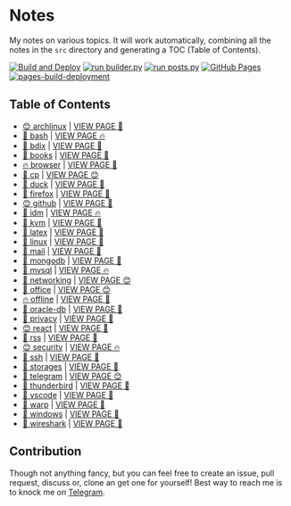 # Notes

My notes on various topics. It will work automatically, combining all the notes in the `src` directory and generating a TOC (Table of Contents).

[![Build and Deploy](https://github.com/SharafatKarim/notes/actions/workflows/action.yml/badge.svg)](https://github.com/SharafatKarim/notes/actions/workflows/action.yml)
[![run builder.py](https://github.com/SharafatKarim/notes/actions/workflows/action.yml/badge.svg)](https://github.com/SharafatKarim/notes/actions/workflows/action.yml)
[![run posts.py](https://github.com/SharafatKarim/notes/actions/workflows/posts.yml/badge.svg)](https://github.com/SharafatKarim/notes/actions/workflows/posts.yml)
[![GitHub Pages](https://github.com/SharafatKarim/notes/actions/workflows/gh-pages.yml/badge.svg)](https://github.com/SharafatKarim/notes/actions/workflows/gh-pages.yml)
[![pages-build-deployment](https://github.com/SharafatKarim/notes/actions/workflows/pages/pages-build-deployment/badge.svg)](https://github.com/SharafatKarim/notes/actions/workflows/pages/pages-build-deployment)


## Table of Contents

- [😊 archlinux](src/archlinux.md) | <a href='https://sharafat.is-a.dev/notes/archlinux' target='_blank'>VIEW PAGE 👾</a>
- [🌟 bash](src/bash.md) | <a href='https://sharafat.is-a.dev/notes/bash' target='_blank'>VIEW PAGE 🔥</a>
- [🎸 bdix](src/bdix.md) | <a href='https://sharafat.is-a.dev/notes/bdix' target='_blank'>VIEW PAGE 🤖</a>
- [🎉 books](src/books.md) | <a href='https://sharafat.is-a.dev/notes/books' target='_blank'>VIEW PAGE 🚀</a>
- [🔥 browser](src/browser.md) | <a href='https://sharafat.is-a.dev/notes/browser' target='_blank'>VIEW PAGE 🚀</a>
- [🚀 cp](src/cp.md) | <a href='https://sharafat.is-a.dev/notes/cp' target='_blank'>VIEW PAGE 😊</a>
- [🌈 duck](src/duck.md) | <a href='https://sharafat.is-a.dev/notes/duck' target='_blank'>VIEW PAGE 🌈</a>
- [🎸 firefox](src/firefox.md) | <a href='https://sharafat.is-a.dev/notes/firefox' target='_blank'>VIEW PAGE 🌟</a>
- [😊 github](src/github.md) | <a href='https://sharafat.is-a.dev/notes/github' target='_blank'>VIEW PAGE 🎉</a>
- [🎸 idm](src/idm.md) | <a href='https://sharafat.is-a.dev/notes/idm' target='_blank'>VIEW PAGE 🔥</a>
- [🌈 kvm](src/kvm.md) | <a href='https://sharafat.is-a.dev/notes/kvm' target='_blank'>VIEW PAGE 🤖</a>
- [🎸 latex](src/latex.md) | <a href='https://sharafat.is-a.dev/notes/latex' target='_blank'>VIEW PAGE 🚀</a>
- [🎸 linux](src/linux.md) | <a href='https://sharafat.is-a.dev/notes/linux' target='_blank'>VIEW PAGE 🌈</a>
- [🤖 mail](src/mail.md) | <a href='https://sharafat.is-a.dev/notes/mail' target='_blank'>VIEW PAGE 🎉</a>
- [🤖 mongodb](src/mongodb.md) | <a href='https://sharafat.is-a.dev/notes/mongodb' target='_blank'>VIEW PAGE 🌟</a>
- [🌈 mysql](src/mysql.md) | <a href='https://sharafat.is-a.dev/notes/mysql' target='_blank'>VIEW PAGE 🔥</a>
- [🤖 networking](src/networking.md) | <a href='https://sharafat.is-a.dev/notes/networking' target='_blank'>VIEW PAGE 😊</a>
- [👾 office](src/office.md) | <a href='https://sharafat.is-a.dev/notes/office' target='_blank'>VIEW PAGE 😊</a>
- [🔥 offline](src/offline.md) | <a href='https://sharafat.is-a.dev/notes/offline' target='_blank'>VIEW PAGE 🤖</a>
- [🌈 oracle-db](src/oracle-db.md) | <a href='https://sharafat.is-a.dev/notes/oracle-db' target='_blank'>VIEW PAGE 🤖</a>
- [🎉 privacy](src/privacy.md) | <a href='https://sharafat.is-a.dev/notes/privacy' target='_blank'>VIEW PAGE 🎸</a>
- [😊 react](src/react.md) | <a href='https://sharafat.is-a.dev/notes/react' target='_blank'>VIEW PAGE 🍕</a>
- [🎉 rss](src/rss.md) | <a href='https://sharafat.is-a.dev/notes/rss' target='_blank'>VIEW PAGE 🚀</a>
- [😊 security](src/security.md) | <a href='https://sharafat.is-a.dev/notes/security' target='_blank'>VIEW PAGE 🔥</a>
- [🎸 ssh](src/ssh.md) | <a href='https://sharafat.is-a.dev/notes/ssh' target='_blank'>VIEW PAGE 🚀</a>
- [🎸 storages](src/storages.md) | <a href='https://sharafat.is-a.dev/notes/storages' target='_blank'>VIEW PAGE 🎸</a>
- [🍕 telegram](src/telegram.md) | <a href='https://sharafat.is-a.dev/notes/telegram' target='_blank'>VIEW PAGE 😊</a>
- [👾 thunderbird](src/thunderbird.md) | <a href='https://sharafat.is-a.dev/notes/thunderbird' target='_blank'>VIEW PAGE 👾</a>
- [🌟 vscode](src/vscode.md) | <a href='https://sharafat.is-a.dev/notes/vscode' target='_blank'>VIEW PAGE 🌈</a>
- [🌈 warp](src/warp.md) | <a href='https://sharafat.is-a.dev/notes/warp' target='_blank'>VIEW PAGE 🍕</a>
- [🚀 windows](src/windows.md) | <a href='https://sharafat.is-a.dev/notes/windows' target='_blank'>VIEW PAGE 👾</a>
- [🌟 wireshark](src/wireshark.md) | <a href='https://sharafat.is-a.dev/notes/wireshark' target='_blank'>VIEW PAGE 🌟</a>

## Contribution

Though not anything fancy, but you can feel free to create an issue, pull request, discuss or, clone an get one for yourself!
Best way to reach me is to knock me on [Telegram](https://t.me/SharafatKarim).


